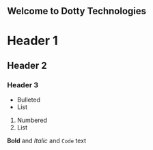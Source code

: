 ## Welcome to Dotty Technologies

# Header 1
## Header 2
### Header 3

- Bulleted
- List

1. Numbered
2. List

**Bold** and _Italic_ and `Code` text
